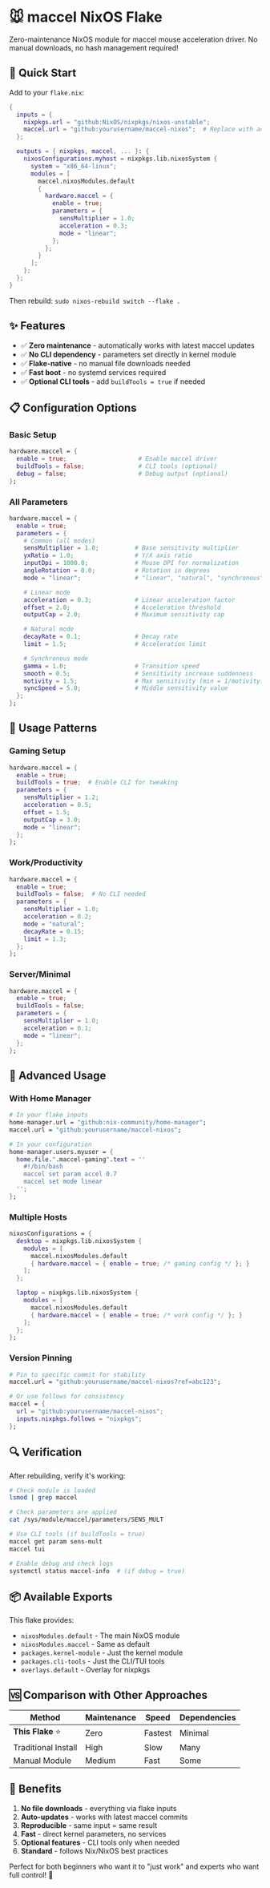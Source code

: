 # 🐭 maccel NixOS Flake

Zero-maintenance NixOS module for maccel mouse acceleration driver. No manual downloads, no hash management required!

## 🚀 Quick Start

Add to your `flake.nix`:

```nix
{
  inputs = {
    nixpkgs.url = "github:NixOS/nixpkgs/nixos-unstable";
    maccel.url = "github:yourusername/maccel-nixos";  # Replace with actual repo URL
  };

  outputs = { nixpkgs, maccel, ... }: {
    nixosConfigurations.myhost = nixpkgs.lib.nixosSystem {
      system = "x86_64-linux";
      modules = [
        maccel.nixosModules.default
        {
          hardware.maccel = {
            enable = true;
            parameters = {
              sensMultiplier = 1.0;
              acceleration = 0.3;
              mode = "linear";
            };
          };
        }
      ];
    };
  };
}
```

Then rebuild: `sudo nixos-rebuild switch --flake .`

## ✨ Features

- ✅ **Zero maintenance** - automatically works with latest maccel updates
- ✅ **No CLI dependency** - parameters set directly in kernel module
- ✅ **Flake-native** - no manual file downloads needed
- ✅ **Fast boot** - no systemd services required
- ✅ **Optional CLI tools** - add `buildTools = true` if needed

## 📋 Configuration Options

### Basic Setup

```nix
hardware.maccel = {
  enable = true;                    # Enable maccel driver
  buildTools = false;               # CLI tools (optional)
  debug = false;                    # Debug output (optional)
};
```

### All Parameters

```nix
hardware.maccel = {
  enable = true;
  parameters = {
    # Common (all modes)
    sensMultiplier = 1.0;          # Base sensitivity multiplier
    yxRatio = 1.0;                 # Y/X axis ratio
    inputDpi = 1000.0;             # Mouse DPI for normalization
    angleRotation = 0.0;           # Rotation in degrees
    mode = "linear";               # "linear", "natural", "synchronous", "no_accel"

    # Linear mode
    acceleration = 0.3;            # Linear acceleration factor
    offset = 2.0;                  # Acceleration threshold
    outputCap = 2.0;               # Maximum sensitivity cap

    # Natural mode
    decayRate = 0.1;               # Decay rate
    limit = 1.5;                   # Acceleration limit

    # Synchronous mode
    gamma = 1.0;                   # Transition speed
    smooth = 0.5;                  # Sensitivity increase suddenness
    motivity = 1.5;                # Max sensitivity (min = 1/motivity)
    syncSpeed = 5.0;               # Middle sensitivity value
  };
};
```

## 🎯 Usage Patterns

### Gaming Setup

```nix
hardware.maccel = {
  enable = true;
  buildTools = true;  # Enable CLI for tweaking
  parameters = {
    sensMultiplier = 1.2;
    acceleration = 0.5;
    offset = 1.5;
    outputCap = 3.0;
    mode = "linear";
  };
};
```

### Work/Productivity

```nix
hardware.maccel = {
  enable = true;
  buildTools = false;  # No CLI needed
  parameters = {
    sensMultiplier = 1.0;
    acceleration = 0.2;
    mode = "natural";
    decayRate = 0.15;
    limit = 1.3;
  };
};
```

### Server/Minimal

```nix
hardware.maccel = {
  enable = true;
  buildTools = false;
  parameters = {
    sensMultiplier = 1.0;
    acceleration = 0.1;
    mode = "linear";
  };
};
```

## 🔧 Advanced Usage

### With Home Manager

```nix
# In your flake inputs
home-manager.url = "github:nix-community/home-manager";
maccel.url = "github:yourusername/maccel-nixos";

# In your configuration
home-manager.users.myuser = {
  home.file.".maccel-gaming".text = ''
    #!/bin/bash
    maccel set param accel 0.7
    maccel set mode linear
  '';
};
```

### Multiple Hosts

```nix
nixosConfigurations = {
  desktop = nixpkgs.lib.nixosSystem {
    modules = [
      maccel.nixosModules.default
      { hardware.maccel = { enable = true; /* gaming config */ }; }
    ];
  };

  laptop = nixpkgs.lib.nixosSystem {
    modules = [
      maccel.nixosModules.default
      { hardware.maccel = { enable = true; /* work config */ }; }
    ];
  };
};
```

### Version Pinning

```nix
# Pin to specific commit for stability
maccel.url = "github:yourusername/maccel-nixos?ref=abc123";

# Or use follows for consistency
maccel = {
  url = "github:yourusername/maccel-nixos";
  inputs.nixpkgs.follows = "nixpkgs";
};
```

## 🔍 Verification

After rebuilding, verify it's working:

```bash
# Check module is loaded
lsmod | grep maccel

# Check parameters are applied
cat /sys/module/maccel/parameters/SENS_MULT

# Use CLI tools (if buildTools = true)
maccel get param sens-mult
maccel tui

# Enable debug and check logs
systemctl status maccel-info  # (if debug = true)
```

## 📦 Available Exports

This flake provides:

- `nixosModules.default` - The main NixOS module
- `nixosModules.maccel` - Same as default
- `packages.kernel-module` - Just the kernel module
- `packages.cli-tools` - Just the CLI/TUI tools
- `overlays.default` - Overlay for nixpkgs

## 🆚 Comparison with Other Approaches

| Method              | Maintenance | Speed   | Dependencies |
| ------------------- | ----------- | ------- | ------------ |
| **This Flake** ⭐   | Zero        | Fastest | Minimal      |
| Traditional Install | High        | Slow    | Many         |
| Manual Module       | Medium      | Fast    | Some         |

## 🎉 Benefits

1. **No file downloads** - everything via flake inputs
2. **Auto-updates** - works with latest maccel commits
3. **Reproducible** - same input = same result
4. **Fast** - direct kernel parameters, no services
5. **Optional features** - CLI tools only when needed
6. **Standard** - follows Nix/NixOS best practices

Perfect for both beginners who want it to "just work" and experts who want full control! 🚀
